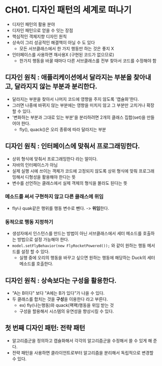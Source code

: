 # CH01. 디자인 패턴의 세계로 떠나기

- 디자인 패턴의 활용 분야
- 디자인 패턴으로 얻을 수 잇는 장점
- 핵심적인 객체지향 디자인 원칙
- 상속이 그리 성공적인 해결책이 아닐 수 도 있다
  - 모든 서브클래스에서 한 가지 행동만 하는 것은 좋지 X
- 인터페이스를 사용하면 재사용X (구현된 코드가 없으므로)
  -  한가지 행동을 바꿀 때마다 다른 서브클래스를 전부 찾아서 코드를 수정해야 함
 
## 디자인 원칙 : 애플리케이션에서 달라지는 부분을 찾아내고, 달라지지 않는 부분과 분리한다. 
- 달라지는 부분을 찾아서 나머지 코드에 영향을 주지 않도록 '캡슐화'한다.
- 그러면 나중에 바뀌지 않는 부분에는 영향을 미치지 않고 그 부분만 고치거나 확장할 수 있다.
- '변화하는 부분과 그대로 있는 부분'을 분리하려면 2개의 클래스 집합(set)을 만들어야 한다.
  - fly(), quack()은 오리 종류에 따라 달라지는 부분
 
## 디자인 원칙 : 인터페이스에 맞춰서 프로그래밍한다.
- 상위 형식에 맞춰서 프로그래밍한다 라는 말이다.
- 자바의 인터페이스가 아님 
- 실제 실행 시에 쓰이는 객체가 코드에 고정되지 않도록 상위 형식에 맞춰 프로그래밍해서 디형성을 활용해야 한다는 뜻
- 변수를 선언하는 클래스에서 실제 객체의 형식을 몰라도 된다는 뜻

### 메소드를 써서 구현하지 않고 다른 클래스에 위임
- fly나 quak같은 행위를 행동 변수로 뺀다. -> **위임**한다.

### 동적으로 행동 지정하기
- 생성자에서 인스턴스를 만드는 방법이 아닌 서브클래스에서 세터 메소드를 호출하는 방법으로 설정 가능해야 한다.
- `model.setFlyBehavior(new FlyRocketPowered());` 와 같이 원하는 행동 메서드를 설정 할 수 있다.
  - 실행 중에 오리의 행동을 바꾸고 싶으면 원하는 행동에 해당하는 Duck의 세터 메소드를 호출한다.
 
## 디자인 원칙 : 상속보다는 구성을 활용한다. 
- "A는 B이다" 보다 "A에는 B가 있다"가 나을 수 있다.
- 두 클래스를 합치는 것을 **구성**을 이용한다 라고 부른다.
  - ex) fly(나는행동)와 quack(꽥꽥)행동을 위임 받는 것
  - 구성을 할용해서 시스템의 유연성을 향상시킬 수 있다.
 
## 첫 번째 디자인 패턴: 전략 패턴 
- 알고리즘군을 정의하고 캡슐화해서 각각의 알고리즘군을 수정해서 쓸 수 있게 해 준다.
- 전략 패턴을 사용하면 클라이언트로부터 알고리즘을 분리해서 독립적으로 변경할 수 있다.



